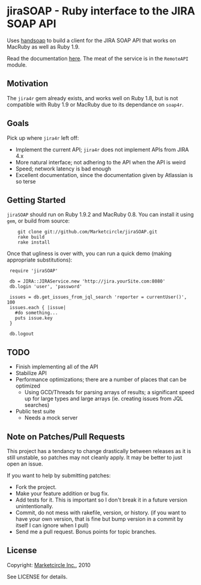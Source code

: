 jiraSOAP - Ruby interface to the JIRA SOAP API
==============================================

Uses [handsoap](http://wiki.github.com/unwire/handsoap/) to build a client for the JIRA SOAP API that works on MacRuby as well as Ruby 1.9.

Read the documentation [here](http://rdoc.info/github/Marketcircle/jiraSOAP/master/frames). The meat of the service is in the `RemoteAPI` module.


Motivation
----------

The `jira4r` gem already exists, and works well on Ruby 1.8, but is not compatible with Ruby 1.9 or MacRuby due to its dependance on `soap4r`.


Goals
-----

Pick up where `jira4r` left off:

- Implement the current API; `jira4r` does not implement APIs from JIRA 4.x
- More natural interface; not adhering to the API when the API is weird
- Speed; network latency is bad enough
- Excellent documentation, since the documentation given by Atlassian is so terse


Getting Started
---------------

`jiraSOAP` should run on Ruby 1.9.2 and MacRuby 0.8. You can install it using `gem`, or build from source:

        git clone git://github.com/Marketcircle/jiraSOAP.git
        rake build
        rake install

Once that ugliness is over with, you can run a quick demo (making appropriate substitutions):

     require 'jiraSOAP'

     db = JIRA::JIRAService.new 'http://jira.yourSite.com:8080'
     db.login 'user', 'password'

     issues = db.get_issues_from_jql_search 'reporter = currentUser()', 100
     issues.each { |issue|
       #do something...
       puts issue.key
     }

     db.logout


TODO
----

- Finish implementing all of the API
- Stabilize API
- Performance optimizations; there are a number of places that can be optimized
  + Using GCD/Threads for parsing arrays of results; a significant speed up for large types and large arrays (ie. creating issues from JQL searches)
- Public test suite
  + Needs a mock server


Note on Patches/Pull Requests
-----------------------------

This project has a tendancy to change drastically between releases as it
is still unstable, so patches may not cleanly apply. It may be better to
just open an issue.

If you want to help by submitting patches:

* Fork the project.
* Make your feature addition or bug fix.
* Add tests for it. This is important so I don't break it in a
  future version unintentionally.
* Commit, do not mess with rakefile, version, or history.
  (if you want to have your own version, that is fine but
  bump version in a commit by itself I can ignore when I pull)
* Send me a pull request. Bonus points for topic branches.


License
-------

Copyright: [Marketcircle Inc.](http://www.marketcircle.com/), 2010

See LICENSE for details.

